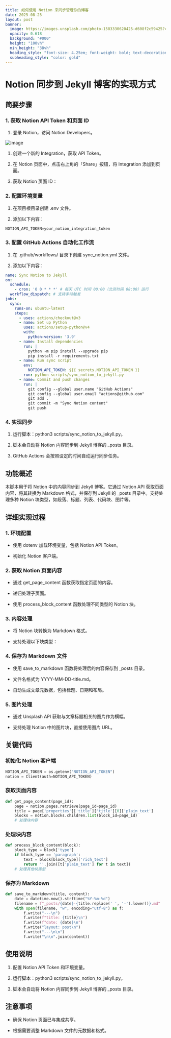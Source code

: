 ```yaml
---
title: 如何使用 Notion 来同步管理你的博客
date: 2025-08-25
layout: post
banner:
  image: https://images.unsplash.com/photo-1583330620425-d608f2c59425?crop=entropy&cs=tinysrgb&fit=max&fm=jpg&ixid=M3w2OTIwMzJ8MHwxfHJhbmRvbXx8fHx8fHx8fDE3NTYxMjU5NDF8&ixlib=rb-4.1.0&q=80&w=1080
  opacity: 0.618
  background: "#000"
  height: "100vh"
  min_height: "38vh"
  heading_style: "font-size: 4.25em; font-weight: bold; text-decoration: underline"
  subheading_style: "color: gold"
---
```


# Notion 同步到 Jekyll 博客的实现方式

## 简要步骤

### 1. 获取 Notion API Token 和页面 ID

1. 登录 Notion，访问 Notion Developers。

![image](https://prod-files-secure.s3.us-west-2.amazonaws.com/a7a0cc5a-89b9-4cda-8686-1fba0ca52f40/d19c1afe-dea5-4312-9333-786b0ba83054/image.png?X-Amz-Algorithm=AWS4-HMAC-SHA256&X-Amz-Content-Sha256=UNSIGNED-PAYLOAD&X-Amz-Credential=ASIAZI2LB466ST4DSM6X%2F20250825%2Fus-west-2%2Fs3%2Faws4_request&X-Amz-Date=20250825T124541Z&X-Amz-Expires=3600&X-Amz-Security-Token=IQoJb3JpZ2luX2VjEAIaCXVzLXdlc3QtMiJHMEUCIA9XW7SWliv1Y8berxNOu2EWTTxWE6vPaNipQqBgrukpAiEA5pP1LMmvmcjZ4bFy83V0pU82Kod4FXQr3fdDNwzAxicq%2FwMIWxAAGgw2Mzc0MjMxODM4MDUiDNlJXLb%2BLiocjg1K6ircA5KAPnm975INy06vTZDFaVFXAi61b6ntkigZ%2Bvmxuv4hXoLkfxpxDJEsMYKqXe39J5uqCqvGa2ZO6sJbU%2Bgtd9rUmnOe68WMsV51%2Fp%2FIH5sIElRziUX0Cusc5Sv3QXRvHy7oxi7x9bEm5KVcJP%2F%2Br9B3Pzw5sW%2FGRQdC1DEXTgEW%2BKvfot%2FUgFDv7uDprrJe9g%2FE1G364azBYx39z8wAdC8%2BfQh4Sa7hHyQ4jGjOyr0iAX00wkGLgHS5OVM8Ub4gB04kdOJsEIayuAsWpZyNkKhIvfERYwG8oAv%2B4f0YzF%2BUr1k7pATXDN%2F%2FrWyvVdw%2FWrwTMuUZhgu4Ae3ntqoWzEsS%2F0hTcNQiGTl3Au2Oi34jSxskeBxhUqxPNc%2Fzp0PUJOInRXmmFY9UdJrsevV7Yo0058eIZOlOrWTWA5O0PV9eKnR06gk%2FeLskhURQ8tIA1kPDVowKmlpnro%2F%2Fa9D4Jvcek3tWiuVOIRY%2FapozLSgrGDGpDaEmuFme58CN9N2DP7%2FHiHa8AV%2B2gBQ17fUszcBO5EcRn9RMYlRTJwfRey%2FRcVy6XTzHLa6C1V0fDg9KKknyIOyFQUKMRMJv1vi1jFKdWW7FEp5xQKVS%2FUSXyXA4FhXOOnG%2FJPylP6gbMNbssMUGOqUBB5c3izQd7mF4hkXXWMYNHHmexK1piXC0286RlHF6DxG3Y8xqwvKqXc1pZM%2BJJAp5Z6Y%2BI5kMK1jbAH0zU%2BbaYq9LmiSy1OOTZix5naUUEXWK6GTO9ICTXYnb2O5nA9gosChVxBJL%2FntiwMht51ih7rpCOJQp7gI%2FOvrzKZWbcfYG%2BJbg5lHWv%2FTHVbEpph7lNMYeZl7WEVcgS0bWsr3ObzBNa4W2&X-Amz-Signature=2d27d38ee8977b99f46f4ec6f4af1df1584f86704e61de01776cef0301095a4c&X-Amz-SignedHeaders=host&x-amz-checksum-mode=ENABLED&x-id=GetObject)

1. 创建一个新的 Integration，获取 API Token。

1. 在 Notion 页面中，点击右上角的「Share」按钮，将 Integration 添加到页面。

1. 获取 Notion 页面 ID：


### 2. 配置环境变量

1. 在项目根目录创建 .env 文件。

1. 添加以下内容：

```javascript
NOTION_API_TOKEN=your_notion_integration_token
```

### 3. 配置 GitHub Actions 自动化工作流

1. 在 .github/workflows/ 目录下创建 sync_notion.yml 文件。

1. 添加以下内容：

```yaml
name: Sync Notion to Jekyll
on:
  schedule:
    - cron: '0 0 * * *' # 每天 UTC 时间 00:00（北京时间 08:00）运行
  workflow_dispatch: # 支持手动触发
jobs:
  sync:
    runs-on: ubuntu-latest
    steps:
      - uses: actions/checkout@v3
      - name: Set up Python
        uses: actions/setup-python@v4
        with:
          python-version: '3.9'
      - name: Install dependencies
        run: |
          python -m pip install --upgrade pip
          pip install -r requirements.txt
      - name: Run sync script
        env:
          NOTION_API_TOKEN: ${{ secrets.NOTION_API_TOKEN }}
        run: python scripts/sync_notion_to_jekyll.py
      - name: Commit and push changes
        run: |
          git config --global user.name "GitHub Actions"
          git config --global user.email "actions@github.com"
          git add .
          git commit -m "Sync Notion content"
          git push
```

### 4. 实现同步

1. 运行脚本：python3 scripts/sync_notion_to_jekyll.py。

1. 脚本会自动将 Notion 内容同步到 Jekyll 博客的 _posts 目录。

1. GitHub Actions 会按照设定的时间自动运行同步任务。

## 功能概述

本脚本用于将 Notion 中的内容同步到 Jekyll 博客。它通过 Notion API 获取页面内容，将其转换为 Markdown 格式，并保存到 Jekyll 的 _posts 目录中。支持处理多种 Notion 块类型，如段落、标题、列表、代码块、图片等。

## 详细实现过程

### 1. 环境配置

- 使用 dotenv 加载环境变量，包括 Notion API Token。

- 初始化 Notion 客户端。

### 2. 获取 Notion 页面内容

- 通过 get_page_content 函数获取指定页面的内容。

- 递归处理子页面。

- 使用 process_block_content 函数处理不同类型的 Notion 块。

### 3. 内容处理

- 将 Notion 块转换为 Markdown 格式。

- 支持处理以下块类型：


### 4. 保存为 Markdown 文件

- 使用 save_to_markdown 函数将处理后的内容保存到 _posts 目录。

- 文件名格式为 YYYY-MM-DD-title.md。

- 自动生成文章元数据，包括标题、日期和布局。

### 5. 图片处理

- 通过 Unsplash API 获取与文章标题相关的图片作为横幅。

- 支持处理 Notion 中的图片块，直接使用图片 URL。

## 关键代码

### 初始化 Notion 客户端

```python
NOTION_API_TOKEN = os.getenv("NOTION_API_TOKEN")
notion = Client(auth=NOTION_API_TOKEN)
```

### 获取页面内容

```python
def get_page_content(page_id):
    page = notion.pages.retrieve(page_id=page_id)
    title = page['properties']['title']['title'][0]['plain_text']
    blocks = notion.blocks.children.list(block_id=page_id)
    # 处理块内容
```

### 处理块内容

```python
def process_block_content(block):
    block_type = block['type']
    if block_type == 'paragraph':
        text = block[block_type]['rich_text']
        return ''.join([t['plain_text'] for t in text])
    # 处理其他块类型
```

### 保存为 Markdown

```python
def save_to_markdown(title, content):
    date = datetime.now().strftime("%Y-%m-%d")
    filename = f"_posts/{date}-{title.replace(' ', '-').lower()}.md"
    with open(filename, "w", encoding="utf-8") as f:
        f.write("---\n")
        f.write(f"title: {title}\n")
        f.write(f"date: {date}\n")
        f.write("layout: post\n")
        f.write("---\n\n")
        f.write("\n\n".join(content))
```

## 使用说明

1. 配置 Notion API Token 和环境变量。

1. 运行脚本：python3 scripts/sync_notion_to_jekyll.py。

1. 脚本会自动将 Notion 内容同步到 Jekyll 博客的 _posts 目录。

## 注意事项

- 确保 Notion 页面已与集成共享。

- 根据需要调整 Markdown 文件的元数据和格式。